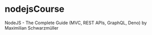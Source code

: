 # nodejsCourse
NodeJS - The Complete Guide (MVC, REST APIs, GraphQL, Deno) by Maximilian Schwarzmüller
